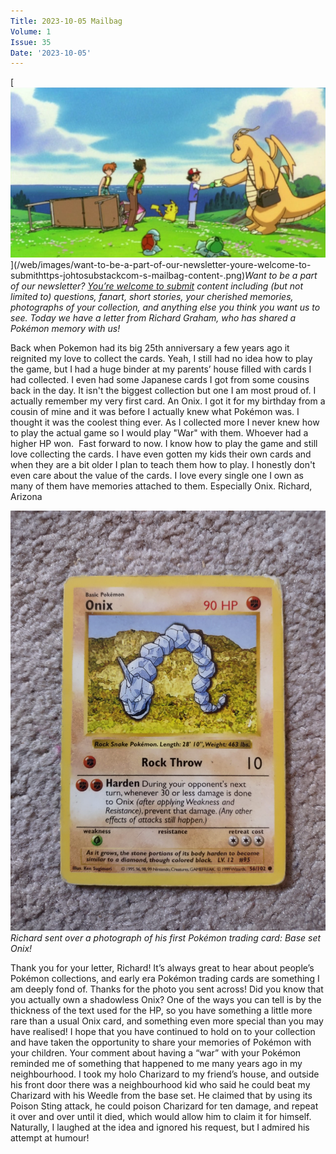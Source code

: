 ```yaml
---
Title: 2023-10-05 Mailbag
Volume: 1
Issue: 35
Date: '2023-10-05'
---
```


[![Want to be a part of our newsletter? [You’re welcome to submit](https://johto.substack.com/s/mailbag) content including (but not limited to) questions, fanart, short stories, your cherished memories, photographs of your collection, and anything else you think you want us to see. Today we have a letter from Richard Graham, who has shared a Pokémon memory with us!](/web/images/want-to-be-a-part-of-our-newsletter-youre-welcome-to-submithttps-johtosubstackcom-s-mailbag-content-.png)](/web/images/want-to-be-a-part-of-our-newsletter-youre-welcome-to-submithttps-johtosubstackcom-s-mailbag-content-.png)*Want to be a part of our newsletter? [You’re welcome to submit](https://johto.substack.com/s/mailbag) content including (but not limited to) questions, fanart, short stories, your cherished memories, photographs of your collection, and anything else you think you want us to see. Today we have a letter from Richard Graham, who has shared a Pokémon memory with us!*

Back when Pokemon had its big 25th anniversary a few years ago it reignited my love to collect the cards. Yeah, I still had no idea how to play the game, but I had a huge binder at my parents’ house filled with cards I had collected. I even had some Japanese cards I got from some cousins back in the day. It isn't the biggest collection but one I am most proud of. I actually remember my very first card. An Onix. I got it for my birthday from a cousin of mine and it was before I actually knew what Pokémon was. I thought it was the coolest thing ever. As I collected more I never knew how to play the actual game so I would play "War" with them. Whoever had a higher HP won. 
Fast forward to now. I know how to play the game and still love collecting the cards. I have even gotten my kids their own cards and when they are a bit older I plan to teach them how to play. I honestly don't even care about the value of the cards. I love every single one I own as many of them have memories attached to them. Especially Onix.
Richard, Arizona

[![Richard sent over a photograph of his first Pokémon trading card: Base set Onix!](/web/images/richard-sent-over-a-photograph-of-his-first-pokemon-trading-card-base-set-onix.jpeg)](/web/images/richard-sent-over-a-photograph-of-his-first-pokemon-trading-card-base-set-onix.jpeg)*Richard sent over a photograph of his first Pokémon trading card: Base set Onix!*

Thank you for your letter, Richard! It’s always great to hear about people’s Pokémon collections, and early era Pokémon trading cards are something I am deeply fond of. Thanks for the photo you sent across! Did you know that you actually own a shadowless Onix? One of the ways you can tell is by the thickness of the text used for the HP, so you have something a little more rare than a usual Onix card, and something even more special than you may have realised! I hope that you have continued to hold on to your collection and have taken the opportunity to share your memories of Pokémon with your children.
Your comment about having a “war” with your Pokémon reminded me of something that happened to me many years ago in my neighbourhood. I took my holo Charizard to my friend’s house, and outside his front door there was a neighbourhood kid who said he could beat my Charizard with his Weedle from the base set. He claimed that by using its Poison Sting attack, he could poison Charizard for ten damage, and repeat it over and over until it died, which would allow him to claim it for himself. Naturally, I laughed at the idea and ignored his request, but I admired his attempt at humour!